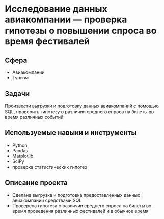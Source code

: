 # Исследование данных авиакомпании — проверка гипотезы о повышении спроса во время фестивалей

## Сфера
* Авиакомпании
* Туризм

## Задачи
Произвести выгрузки и подготовку данных авиакомпаний с помощью SQL, проверить гипотезу о различии среднего спроса на билеты во время различных событий

## Используемые навыки и инструменты
* Python
* Pandas
* Matplotlib
* SciPy
* проверка статистических гипотез

## Описание проекта
* Сделана выгрузка и подготовка предоставленных данных авиакомпании средствами SQL
* Проверена гипотеза о различии среднего спроса на билеты во время проведения различных фестивалей и в обычное время
